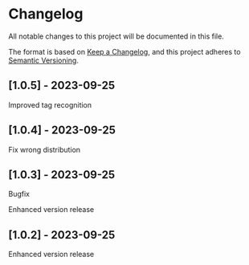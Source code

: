 # Changelog

All notable changes to this project will be documented in this file.

The format is based on [Keep a Changelog](https://keepachangelog.com/en/1.0.0/),
and this project adheres to [Semantic Versioning](https://semver.org/spec/v2.0.0.html).

## [1.0.5] - 2023-09-25

Improved tag recognition

## [1.0.4] - 2023-09-25

Fix wrong distribution

## [1.0.3] - 2023-09-25

Bugfix

Enhanced version release
## [1.0.2] - 2023-09-25

Enhanced version release
